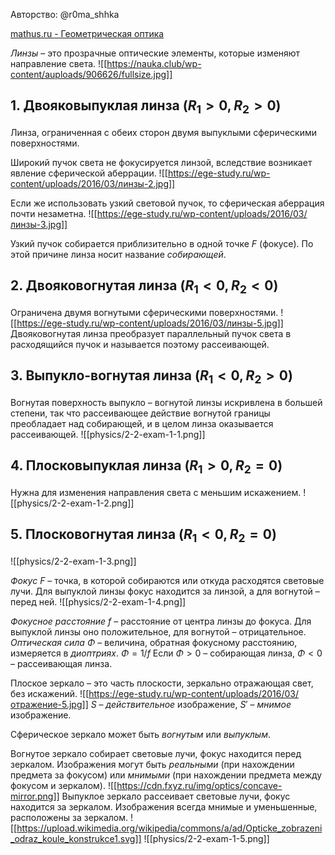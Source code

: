 Авторство: @r0ma_shhka

[mathus.ru - Геометрическая оптика](https://mathus.ru/phys/geometricaloptics.pdf)

*Линзы* – это прозрачные оптические элементы, которые изменяют направление света.
![[https://nauka.club/wp-content/auploads/906626/fullsize.jpg]]
## 1. Двояковыпуклая линза ($R_1 >0, R_2 > 0$)
Линза, ограниченная с обеих сторон двумя выпуклыми сферическими поверхностями.

Широкий пучок света не фокусируется линзой, вследствие возникает явление сферической аберрации.
![[https://ege-study.ru/wp-content/uploads/2016/03/линзы-2.jpg]]

Если же использовать узкий световой пучок, то сферическая аберрация почти незаметна.
![[https://ege-study.ru/wp-content/uploads/2016/03/линзы-3.jpg]]

Узкий пучок собирается приблизительно в одной точке $F$ (фокусе). По этой причине линза носит название *собирающей*.

## 2. Двояковогнутая линза ($R_1 < 0, R_2 < 0$)
Ограничена двумя вогнутыми сферическими поверхностями.
![[https://ege-study.ru/wp-content/uploads/2016/03/линзы-5.jpg]]
Двояковогнутая линза преобразует параллельный пучок света в расходящийся пучок и называется поэтому рассеивающей.
## 3. Выпукло-вогнутая линза ($R_1 < 0, R_2 > 0$)
Вогнутая поверхность выпукло – вогнутой линзы искривлена в большей степени, так что рассеивающее действие вогнутой границы преобладает над собирающей, и в целом линза оказывается рассеивающей.
![[physics/2-2-exam-1-1.png]]
## 4. Плосковыпуклая линза ($R_1 > 0, R_2 = 0$)
Нужна для изменения направления света с меньшим искажением.
![[physics/2-2-exam-1-2.png]]
## 5. Плосковогнутая линза ($R_1 < 0, R_2 = 0$)
![[physics/2-2-exam-1-3.png]]

*Фокус* $F$ – точка, в которой собираются или откуда расходятся световые лучи. Для выпуклой линзы фокус находится за линзой, а для вогнутой – перед ней.
![[physics/2-2-exam-1-4.png]]

*Фокусное расстояние* $f$ – расстояние от центра линзы до фокуса. Для выпуклой линзы оно положительное, для вогнутой – отрицательное.
*Оптическая сила* $\Phi$ – величина, обратная фокусному расстоянию, измеряется в *диоптриях*. $\Phi = 1/f$
Если $\Phi > 0$ – собирающая линза, $\Phi < 0$ – рассеивающая линза.

Плоское зеркало – это часть плоскости, зеркально отражающая свет, без искажений.
![[https://ege-study.ru/wp-content/uploads/2016/03/отражение-5.jpg]]
$S$ – *действительное* изображение, $S'$ – *мнимое* изображение.

Сферическое зеркало может быть *вогнутым* или *выпуклым*.

Вогнутое зеркало собирает световые лучи, фокус находится перед зеркалом. Изображения могут быть *реальными* (при нахождении предмета за фокусом) или *мнимыми* (при нахождении предмета между фокусом и зеркалом).
![[https://cdn.fxyz.ru/img/optics/concave-mirror.png]]
Выпуклое зеркало рассеивает световые лучи, фокус находится за зеркалом. Изображения всегда мнимые и уменьшенные, расположены за зеркалом.
![[https://upload.wikimedia.org/wikipedia/commons/a/ad/Opticke_zobrazeni_odraz_koule_konstrukce1.svg]]
![[physics/2-2-exam-1-5.png]]
